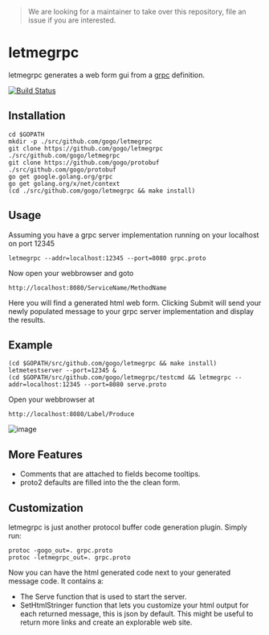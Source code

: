 > We are looking for a maintainer to take over this repository, file an issue if you are interested.

# letmegrpc

letmegrpc generates a web form gui from a [grpc](http://www.grpc.io/) definition.

[![Build Status](https://travis-ci.org/gogo/letmegrpc.svg?branch=master)](https://travis-ci.org/gogo/letmegrpc)

## Installation

    cd $GOPATH
    mkdir -p ./src/github.com/gogo/letmegrpc
    git clone https://github.com/gogo/letmegrpc ./src/github.com/gogo/letmegrpc
    git clone https://github.com/gogo/protobuf ./src/github.com/gogo/protobuf
    go get google.golang.org/grpc
    go get golang.org/x/net/context
    (cd ./src/github.com/gogo/letmegrpc && make install)

## Usage

Assuming you have a grpc server implementation running on your localhost on port 12345

    letmegrpc --addr=localhost:12345 --port=8080 grpc.proto

Now open your webbrowser and goto

    http://localhost:8080/ServiceName/MethodName

Here you will find a generated html web form.
Clicking Submit will send your newly populated message to your grpc server implementation and display the results.

## Example

    (cd $GOPATH/src/github.com/gogo/letmegrpc && make install)
    letmetestserver --port=12345 &
    (cd $GOPATH/src/github.com/gogo/letmegrpc/testcmd && letmegrpc --addr=localhost:12345 --port=8080 serve.proto

Open your webbrowser at

    http://localhost:8080/Label/Produce

![image](https://github.com/gogo/letmegrpc/blob/master/screenshot.png "ScreenShot")

## More Features

 - Comments that are attached to fields become tooltips.
 - proto2 defaults are filled into the the clean form.

## Customization

letmegrpc is just another protocol buffer code generation plugin.
Simply run:

    protoc -gogo_out=. grpc.proto
    protoc -letmegrpc_out=. grpc.proto

Now you can have the html generated code next to your generated message code.
It contains a:
  - The Serve function that is used to start the server.
  - SetHtmlStringer function that lets you customize your html output for each returned message, this is json by default.  This might be useful to return more links and create an explorable web site.


